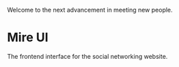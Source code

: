 Welcome to the next advancement in meeting new people.

# Mire UI
The frontend interface for the social networking website.
